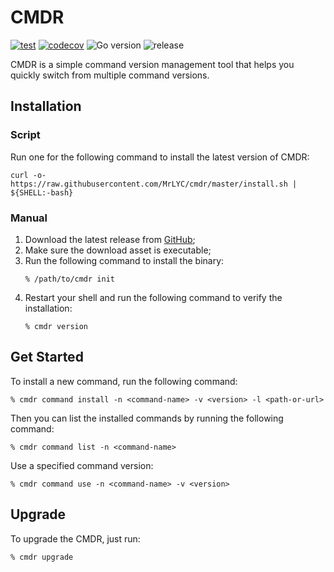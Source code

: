 # CMDR
[![test](https://github.com/MrLYC/cmdr/actions/workflows/unittest.yml/badge.svg)](https://github.com/MrLYC/cmdr/actions/workflows/unittest.yml) [![codecov](https://codecov.io/gh/MrLYC/cmdr/branch/master/graph/badge.svg?token=mo4TJP4mQt)](https://codecov.io/gh/MrLYC/cmdr) ![Go version](https://img.shields.io/github/go-mod/go-version/mrlyc/cmdr) ![release](https://img.shields.io/github/v/release/mrlyc/cmdr?label=version)

CMDR is a simple command version management tool that helps you quickly switch from multiple command versions.

## Installation

### Script
Run one for the following command to install the latest version of CMDR:

```shell
curl -o- https://raw.githubusercontent.com/MrLYC/cmdr/master/install.sh | ${SHELL:-bash}
```

### Manual
1. Download the latest release from [GitHub](https://github.com/MrLYC/cmdr/releases/latest);
2. Make sure the download asset is executable;
3. Run the following command to install the binary:
    ```shell
    % /path/to/cmdr init
    ```
4. Restart your shell and run the following command to verify the installation:
    ```shell
    % cmdr version
    ```

## Get Started
To install a new command, run the following command:
```shell
% cmdr command install -n <command-name> -v <version> -l <path-or-url>
```

Then you can list the installed commands by running the following command:
```shell
% cmdr command list -n <command-name>
```

Use a specified command version:
```shell
% cmdr command use -n <command-name> -v <version>
```

## Upgrade
To upgrade the CMDR, just run:
```shell
% cmdr upgrade
```